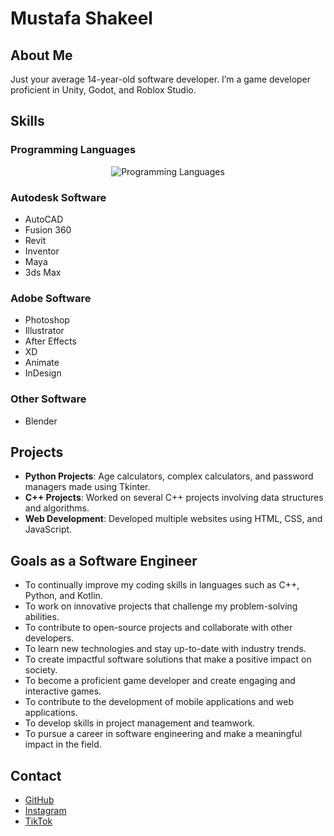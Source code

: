 # Mustafa Shakeel



## About Me
Just your average 14-year-old software developer. I’m a game developer proficient in Unity, Godot, and Roblox Studio. 

## Skills

### Programming Languages
<p align="center">
    <img src="https://skillicons.dev/icons?i=html,css,javascript,python,cpp,java,kotlin,php,lua" alt="Programming Languages" />
</p>

### Autodesk Software
- AutoCAD
- Fusion 360
- Revit
- Inventor
- Maya
- 3ds Max

### Adobe Software
- Photoshop
- Illustrator
- After Effects
- XD
- Animate
- InDesign

### Other Software
- Blender

## Projects
- **Python Projects**: Age calculators, complex calculators, and password managers made using Tkinter.
- **C++ Projects**: Worked on several C++ projects involving data structures and algorithms.
- **Web Development**: Developed multiple websites using HTML, CSS, and JavaScript.

## Goals as a Software Engineer
- To continually improve my coding skills in languages such as C++, Python, and Kotlin.
- To work on innovative projects that challenge my problem-solving abilities.
- To contribute to open-source projects and collaborate with other developers.
- To learn new technologies and stay up-to-date with industry trends.
- To create impactful software solutions that make a positive impact on society.
- To become a proficient game developer and create engaging and interactive games.
- To contribute to the development of mobile applications and web applications.
- To develop skills in project management and teamwork.
- To pursue a career in software engineering and make a meaningful impact in the field.

## Contact
- [GitHub](https://github.com/mustafaC0der)
- [Instagram](https://www.instagram.com/_mustafa_lol_)
- [TikTok](https://www.tiktok.com/@mustafa_ishere)
